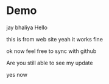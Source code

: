 # Demo  

jay bhaliya
Hello


this is from web site
 yeah it works fine

 ok now feel free to sync with github


 Are you still able to see my update

 yes
now